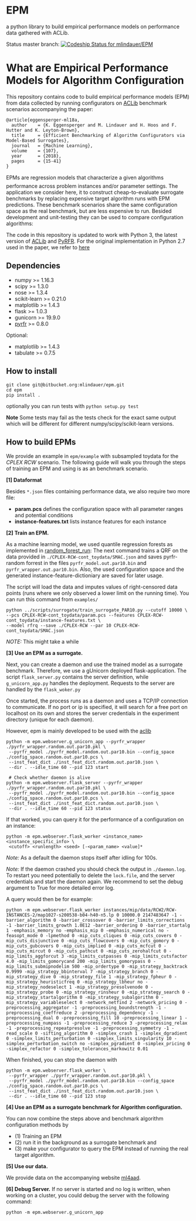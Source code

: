 # EPM

a python library to build empirical performance models on performance data gathered with ACLib.

Status master branch: [ ![Codeship Status for mlindauer/EPM](https://codeship.com/projects/1ddaf800-1e5c-0133-937e-1293daf310d8/status?branch=master)](https://codeship.com/projects/95253)

# What are Empirical Performance Models for Algorithm Configuration

This repository contains code to build empirical performance models (EPM) from data collected by running configurators on [ACLib](https://bitbucket.org/mlindauer/aclib) benchmark scenarios accompanying the paper:


```
@article{eggensperger-ml18a,
  author    = {K. Eggensperger and M. Lindauer and H. Hoos and F. Hutter and K. Leyton-Brown},
  title     = {Efficient Benchmarking of Algorithm Configurators via Model-Based Surrogates},
  journal   = {Machine Learning},
  volume    = {107},
  year      = {2018},
  pages     = {15-41}
}
```

EPMs are regression models that characterize a given algorithms performance across problem instances and/or parameter settings. 
The application we consider here, it to construct cheap-to-evaluate surrogate benchmarks by replacing expensive target algorithm runs with EPM predictions. These benchmark scenarios share the same configuration space as the real benchmark, but are less expensive to run. 
Besided development and unit-testing they can be used to compare configuration algorithms:

The code in this repository is updated to work with Python 3, the latest version of [ACLib](https://bitbucket.org/mlindauer/aclib) and [PyRFR](https://github.com/automl/random_forest_run). For the original implementation in Python 2.7 used in the paper, we refer to [here](https://bitbucket.org/mlindauer/epm/get/SIResubmission.zip)

## Dependencies
  * numpy >= 1.16.3
  * scipy >= 1.3.0
  * nose >= 1.3.4
  * scikit-learn >= 0.21.0
  * matplotlib >= 1.4.3
  * flask >= 1.0.3
  * gunicorn >= 19.9.0
  * [pyrfr](https://github.com/automl/random_forest_run) >= 0.8.0

Optional:

  * matplotlib >= 1.4.3
  * tabulate >= 0.7.5

## How to install
```
git clone git@bitbucket.org:mlindauer/epm.git
cd epm
pip install .
```
optionally you can run tests with ``python setup.py test``

**Note** Some tests may fail as the tests check for the exact same output which will be different for different numpy/scipy/scikit-learn versions.

## How to build EPMs
We provide an example in ``epm/example`` with subsampled toydata for the *CPLEX RCW* scenario. The following guide will walk you through the steps of training an EPM and using is as an benchmark scenario.

**[1] Dataformat**

Besides ``*.json`` files containing performance data, we also require two more file:

* **param.pcs** defines the configuration space with all parameter ranges and potential conditions
* **instance-features.txt** lists instance features for each instance 

**[2] Train an EPM.**

As a machine learning model, we used quantile regression forests as implemented 
in [random_forest_run](https://github.com/automl/random_forest_run):
The next command trains a QRF on the data provided in 
``./CPLEX-RCW-cont_toydata/SMAC.json`` and saves pyrfr-random forrest in the 
files ``pyrfr_model.out.par10.bin`` and ``pyrfr_wrapper.out.par10.bin``. Also,
the used configuration space and the generated instance-feature-dictioniary are
saved for later usage.

The script will load the data and imputes values of right-censored data points 
(runs where we only observed a lower limit on the running time). You can run 
this command from ``examples/``

```
python ../scripts/surrogate/train_surrogate_PAR10.py --cutoff 10000 \
--pcs CPLEX-RCW-cont_toydata/param.pcs --features CPLEX-RCW-cont_toydata/instance-features.txt \
--model rfrq --save ./CPLEX-RCW --par 10 CPLEX-RCW-cont_toydata/SMAC.json
```
*NOTE:* This might take a while

**[3] Use an EPM as a surrogate.**

Next, you can create a daemon and use the trained model as a surrogate benchmark. 
Therefore, we use a gUnicorn deployed flask-application. The script 
``flask_server.py`` contains the server definition, while ``g_unicorn_app.py``
handles the deployment. Requests to the server are handled by the ``flask_woker.py``

Once started, the process runs as a daemon and uses a TCP/IP connection 
to communicate. If no port or ip is specified, it will search for a free port on 
localhost on its own and stores the server credentials in the experiment 
directory (unique for each daemon).

However, epm is mainly developed to be used with the 
[aclib](https://bitbucket.org/mlindauer/aclib2/src/master/)

```
python -m epm.webserver.g_unicorn_app --pyrfr_wrapper ./pyrfr_wrapper.random.out.par10.pkl \
 --pyrfr_model ./pyrfr_model.random.out.par10.bin --config_space ./config_space.random.out.par10.pcs \ 
 --inst_feat_dict ./inst_feat_dict.random.out.par10.json \
 --dir . --idle_time 60 --pid 123 start
 
 # Check whether daemon is alive
python -m epm.webserver.flask_server --pyrfr_wrapper ./pyrfr_wrapper.random.out.par10.pkl \
 --pyrfr_model ./pyrfr_model.random.out.par10.bin --config_space ./config_space.random.out.par10.pcs \ 
 --inst_feat_dict ./inst_feat_dict.random.out.par10.json \
 --dir . --idle_time 60 --pid 123 status
```

If that worked, you can query it for the performance of a configuration on an instance:
```
python -m epm.webserver.flask_worker <instance_name> <instance_specific_info> \
 <cutoff> <runlength> <seed> [-<param_name> <value]*
```

*Note:* As a default the daemon stops itself after idling for 100s.

*Note:* If the daemon crashed you should check the output in ``./daemon.log``.
To restart you need potentially to delete the ``lock.file``, and the server credentials
 and start the daemon again. We recommend to set the debug argument to True for 
 more detailed error log.

A query would then be for example:
```
python -m epm.webserver.flask_worker instances/mip/data/RCW2/RCW-INSTANCES-2/map1027-s200538-b04-h40-n5.lp 0 10000.0 2147483647 -1 -barrier_algorithm 0 -barrier_crossover 0 -barrier_limits_corrections -1 -barrier_limits_growth 1.0E12 -barrier_ordering 0 -barrier_startalg 1 -emphasis_memory no -emphasis_mip 0 -emphasis_numerical no -feasopt_mode 0 -lpmethod 0 -mip_cuts_cliques 0 -mip_cuts_covers 0 -mip_cuts_disjunctive 0 -mip_cuts_flowcovers 0 -mip_cuts_gomory 0 -mip_cuts_gubcovers 0 -mip_cuts_implied 0 -mip_cuts_mcfcut 0 -mip_cuts_mircut 0 -mip_cuts_pathcut 0 -mip_cuts_zerohalfcut 0 -mip_limits_aggforcut 3 -mip_limits_cutpasses 0 -mip_limits_cutsfactor 4.0 -mip_limits_gomorycand 200 -mip_limits_gomorypass 0 -mip_limits_submipnodelim 500 -mip_ordertype 0 -mip_strategy_backtrack 0.9999 -mip_strategy_bbinterval 7 -mip_strategy_branch 0 -mip_strategy_dive 0 -mip_strategy_file 1 -mip_strategy_fpheur 0 -mip_strategy_heuristicfreq 0 -mip_strategy_lbheur no -mip_strategy_nodeselect 1 -mip_strategy_presolvenode 0 -mip_strategy_probe 0 -mip_strategy_rinsheur 0 -mip_strategy_search 0 -mip_strategy_startalgorithm 0 -mip_strategy_subalgorithm 0 -mip_strategy_variableselect 0 -network_netfind 2 -network_pricing 0 -preprocessing_aggregator -1 -preprocessing_boundstrength -1 -preprocessing_coeffreduce 2 -preprocessing_dependency -1 -preprocessing_dual 0 -preprocessing_fill 10 -preprocessing_linear 1 -preprocessing_numpass -1 -preprocessing_reduce 3 -preprocessing_relax -1 -preprocessing_repeatpresolve -1 -preprocessing_symmetry -1 -read_scale 0 -sifting_algorithm 0 -simplex_crash 1 -simplex_dgradient 0 -simplex_limits_perturbation 0 -simplex_limits_singularity 10 -simplex_perturbation_switch no -simplex_pgradient 0 -simplex_pricing 0 -simplex_refactor 0 -simplex_tolerances_markowitz 0.01 
```
When finished, you can stop the daemon with 

```
python -m epm.webserver.flask_worker \
 --pyrfr_wrapper ./pyrfr_wrapper.random.out.par10.pkl \
 --pyrfr_model ./pyrfr_model.random.out.par10.bin --config_space ./config_space.random.out.par10.pcs \ 
 --inst_feat_dict ./inst_feat_dict.random.out.par10.json \
 --dir . --idle_time 60 --pid 123 stop
```

**[4] Use an EPM as a surrogate benchmark for Algorithm configuration.**

You can now combine the steps above and benchmark algorithm configuration 
methods by 

* (1) Training an EPM 
* (2) run it in the background as a surrogate benchmark and 
* (3) make your configurator to query the EPM instead of running the real 
target algorithm.

**[5] Use our data.**

We provide data on the accompanying website [ml4aad](http://www.ml4aad.org/algorithm-analysis/epms/). 

**[6] Debug Server.**
If no server is started and no log is written, when working on a cluster, 
you could debug the server with the following command:
```
python -m epm.webserver.g_unicorn_app 
```

